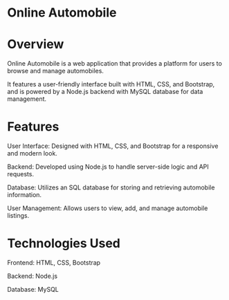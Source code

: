 # Online Automobile

# Overview
Online Automobile is a web application that provides a platform for users to browse and manage automobiles.

It features a user-friendly interface built with HTML, CSS, and Bootstrap, and is powered by a Node.js backend with MySQL database for data management.

# Features
User Interface: Designed with HTML, CSS, and Bootstrap for a responsive and modern look.

Backend: Developed using Node.js to handle server-side logic and API requests.

Database: Utilizes an SQL database for storing and retrieving automobile information.

User Management: Allows users to view, add, and manage automobile listings.

# Technologies Used
Frontend: HTML, CSS, Bootstrap

Backend: Node.js

Database: MySQL

